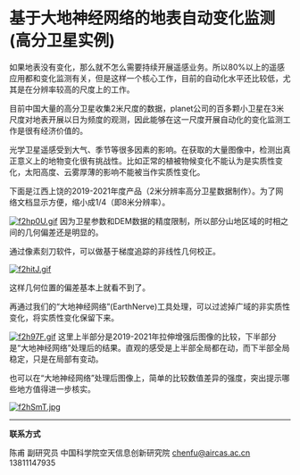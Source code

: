 # 基于大地神经网络的地表自动变化监测(高分卫星实例)

如果地表没有变化，那么就不怎么需要持续开展遥感业务。所以80%以上的遥感应用都和变化监测有关，但是这样一个核心工作，目前的自动化水平还比较低，尤其是在分辨率较高的尺度上的工作。

目前中国大量的高分卫星收集2米尺度的数据，planet公司的百多颗小卫星在3米尺度对地表开展以日为频度的观测，因此能够在这一尺度开展自动化的变化监测工作是很有经济价值的。

光学卫星遥感受到大气、季节等很多因素的影响。在获取的大量图像中，检测出真正意义上的地物变化很有挑战性。比如正常的植被物候变化不能认为是实质性变化，太阳高度、云雾厚薄的影响不能被当作实质性变化。

下面是江西上饶的2019-2021年度产品（2米分辨率高分卫星数据制作）。为了网络文档显示方便，缩小成1/4（即8米分辨率）。

[![f2hp0U.gif](https://z3.ax1x.com/2021/08/16/f2hp0U.gif)](https://imgtu.com/i/f2hp0U)
因为卫星参数和DEM数据的精度限制，所以部分山地区域的时相之间的几何偏差还是明显的。

通过像素刻刀软件，可以做基于梯度追踪的非线性几何校正。

[![f2hitJ.gif](https://z3.ax1x.com/2021/08/16/f2hitJ.gif)](https://imgtu.com/i/f2hitJ)

这样几何位置的偏差基本上就看不到了。

再通过我们的“大地神经网络”(EarthNerve)工具处理，可以过滤掉广域的非实质性变化，将实质性变化保留下来。

[![f2h97F.gif](https://z3.ax1x.com/2021/08/16/f2h97F.gif)](https://imgtu.com/i/f2h97F)
这里上半部分是2019-2021年拉伸增强后图像的比较，下半部分是“大地神经网络”处理后的结果。直观的感受是上半部全局都在动，而下半部全局稳定，只是在局部有变动。

也可以在“大地神经网络”处理后图像上，简单的比较数值差异的强度，突出提示哪些地方值得进一步核实。

[![f2hSmT.jpg](https://z3.ax1x.com/2021/08/16/f2hSmT.jpg)](https://imgtu.com/i/f2hSmT)



---

**联系方式**

陈甫 副研究员
中国科学院空天信息创新研究院
chenfu@aircas.ac.cn
13811147935







